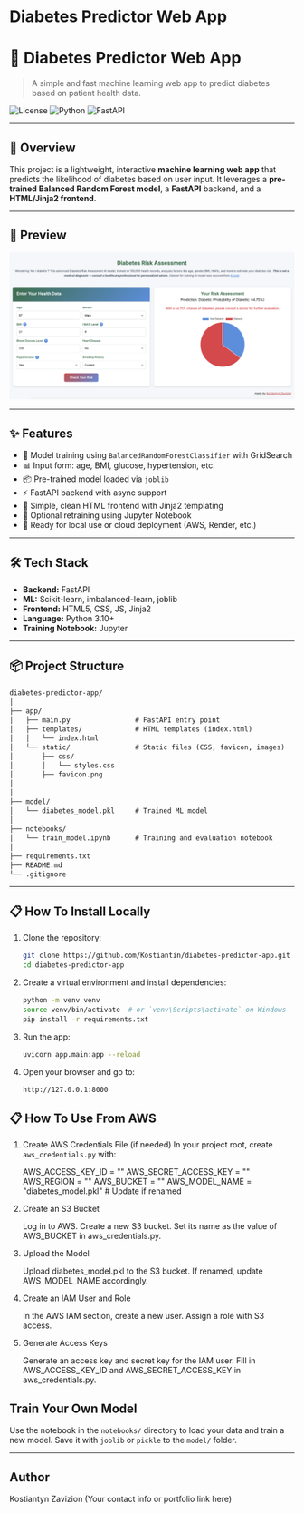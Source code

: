 # Diabetes Predictor Web App

# 🧠 Diabetes Predictor Web App

> A simple and fast machine learning web app to predict diabetes based on patient health data.

![License](https://img.shields.io/badge/license-MIT-blue.svg)
![Python](https://img.shields.io/badge/python-3.10+-blue.svg)
![FastAPI](https://img.shields.io/badge/FastAPI-async-green)

---

## 🚀 Overview

This project is a lightweight, interactive **machine learning web app** that predicts the likelihood of diabetes based on user input. It leverages a **pre-trained Balanced Random Forest model**, a **FastAPI** backend, and a **HTML/Jinja2 frontend**.

---

## 📸 Preview

![Diabetes Prediction Screenshot](assets/diabetes_prediction.png)

---

## ✨ Features

- 🧪 Model training using `BalancedRandomForestClassifier` with GridSearch
- 📊 Input form: age, BMI, glucose, hypertension, etc.
- 📦 Pre-trained model loaded via `joblib`
- ⚡ FastAPI backend with async support
- 🎨 Simple, clean HTML frontend with Jinja2 templating
- 🧠 Optional retraining using Jupyter Notebook
- 🚀 Ready for local use or cloud deployment (AWS, Render, etc.)

---

## 🛠️ Tech Stack

- **Backend:** FastAPI
- **ML:** Scikit-learn, imbalanced-learn, joblib
- **Frontend:** HTML5, CSS, JS, Jinja2
- **Language:** Python 3.10+
- **Training Notebook:** Jupyter

---

## 📦 Project Structure

```plaintext
diabetes-predictor-app/
│
├── app/
│   ├── main.py                # FastAPI entry point
│   ├── templates/             # HTML templates (index.html)
│   │   └── index.html
│   └── static/                # Static files (CSS, favicon, images)
│       ├── css/
│       │   └── styles.css
│       ├── favicon.png
│       
│
├── model/
│   └── diabetes_model.pkl     # Trained ML model
│
├── notebooks/
│   └── train_model.ipynb      # Training and evaluation notebook
│
├── requirements.txt
├── README.md
└── .gitignore
```
   
---

## 📋 How To Install Locally

1. Clone the repository:
   ```bash
   git clone https://github.com/Kostiantin/diabetes-predictor-app.git
   cd diabetes-predictor-app
   ```

2. Create a virtual environment and install dependencies:
   ```bash
   python -m venv venv
   source venv/bin/activate  # or `venv\Scripts\activate` on Windows
   pip install -r requirements.txt
   ```

3. Run the app:
   ```bash
   uvicorn app.main:app --reload
   ```

4. Open your browser and go to:
   ```
   http://127.0.0.1:8000
   ```

## 📋 How To Use From AWS

1. Create AWS Credentials File (if needed)
     In your project root, create `aws_credentials.py` with:

     AWS_ACCESS_KEY_ID = ""
     AWS_SECRET_ACCESS_KEY = ""
     AWS_REGION = ""
     AWS_BUCKET = ""
     AWS_MODEL_NAME = "diabetes_model.pkl"  # Update if renamed


2. Create an S3 Bucket

     Log in to AWS.
     Create a new S3 bucket.
     Set its name as the value of AWS_BUCKET in aws_credentials.py.


3. Upload the Model

     Upload diabetes_model.pkl to the S3 bucket.
     If renamed, update AWS_MODEL_NAME accordingly.

4. Create an IAM User and Role

     In the AWS IAM section, create a new user.
     Assign a role with S3 access.

5. Generate Access Keys

     Generate an access key and secret key for the IAM user.
     Fill in AWS_ACCESS_KEY_ID and AWS_SECRET_ACCESS_KEY in aws_credentials.py.


## Train Your Own Model
Use the notebook in the `notebooks/` directory to load your data and train a new model. Save it with `joblib` or `pickle` to the `model/` folder.

---

## Author
Kostiantyn Zavizion (Your contact info or portfolio link here)